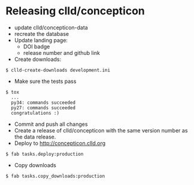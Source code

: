 
Releasing clld/concepticon
==========================

- update clld/concepticon-data
- recreate the database
- Update landing page:
  - DOI badge
  - release number and github link
- Create downloads:
```
$ clld-create-downloads development.ini 
```

- Make sure the tests pass
```
$ tox
  ...
  py34: commands succeeded
  py27: commands succeeded
  congratulations :)
```

- Commit and push all changes
- Create a release of clld/concepticon with the same version number as the data release.
- Deploy to http://concepticon.clld.org
```
$ fab tasks.deploy:production
```

- Copy downloads
```
$ fab tasks.copy_downloads:production
```